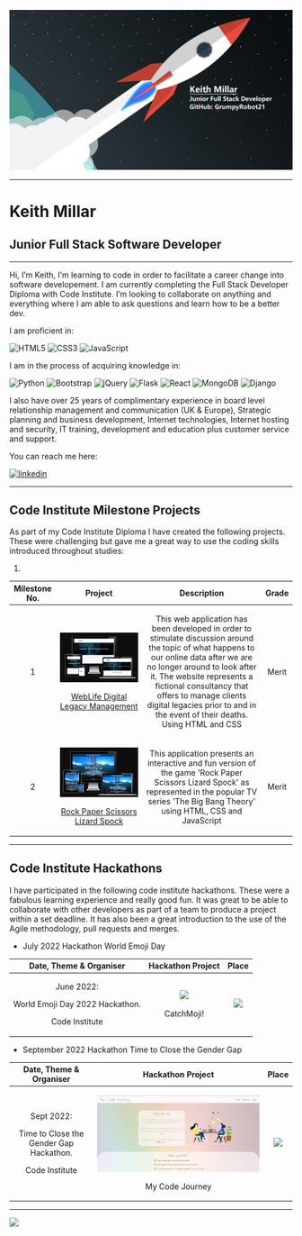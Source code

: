 ![Banner Image](Linkedin-profil-banner.png)
***

# **Keith Millar**
## **Junior Full Stack Software Developer**
***

Hi, I’m Keith, I’m learning to code in order to facilitate a career change into software developement. I am currently completing the Full Stack Developer Diploma with Code Institute. I’m looking to collaborate on anything and everything where I am able to ask questions and learn how to be a better dev.

I am proficient in: 

![HTML5](https://img.shields.io/badge/HTML5-E34F26?style=for-the-badge&logo=html5&logoColor=white)
![CSS3](https://img.shields.io/badge/CSS3-1572B6?style=for-the-badge&logo=css3&logoColor=white)
![JavaScript](https://img.shields.io/badge/JavaScript-323330?style=for-the-badge&logo=javascript&logoColor=F7DF1E)

I am in the process of acquiring knowledge in:

![Python](https://img.shields.io/badge/python-3670A0?style=for-the-badge&logo=python&logoColor=ffdd54)
![Bootstrap](https://img.shields.io/badge/Bootstrap-563D7C?style=for-the-badge&logo=bootstrap&logoColor=white)
![jQuery](https://img.shields.io/badge/jQuery-0769AD?style=for-the-badge&logo=jquery&logoColor=white)
![Flask](https://img.shields.io/badge/flask-%23000.svg?style=for-the-badge&logo=flask&logoColor=white)
![React](https://img.shields.io/badge/react-%2320232a.svg?style=for-the-badge&logo=react&logoColor=%2361DAFB)
![MongoDB](https://img.shields.io/badge/MongoDB-4EA94B?style=for-the-badge&logo=mongodb&logoColor=white)
![Django](https://img.shields.io/badge/django-%23092E20.svg?style=for-the-badge&logo=django&logoColor=white)


I also have over 25 years of complimentary experience in board level relationship management and communication (UK & Europe), Strategic planning and business development, Internet technologies, Internet hosting and security, IT training, development and education plus customer service and support. 

You can reach me here: 

[<img src='https://img.shields.io/badge/LinkedIn-0077B5?style=for-the-badge&logo=linkedin&logoColor=white' alt='linkedin'>](https://www.linkedin.com/in/kmillar/)
***
## **Code Institute Milestone Projects**

As part of my Code Institute Diploma I have created the following projects. These were challenging but gave me a great way to use the coding skills introduced throughout studies:

1. 

| Milestone No.   | Project | Description | Grade | 
| :-----------: | :-----------: | :-----------: | :-----------: |
| 1 | <p><a href="https://github.com/GrumpyRobot21/WebLife---Portfolio-Project-1---HTML-CSS-Essentials"><img src="https://github.com/GrumpyRobot21/WebLife---Portfolio-Project-1---HTML-CSS-Essentials/blob/main/assets/images/WebLife-screencap.png"></a></p><p>[WebLife Digital Legacy Management](https://grumpyrobot21.github.io/WebLife---Portfolio-Project-1---HTML-CSS-Essentials/)</p> | <p>This web application has been developed in order to stimulate discussion around the topic of what happens to our online data after we are no longer around to look after it. The website represents a fictional consultancy that offers to manage clients digital legacies prior to and in the event of their deaths. Using HTML and CSS| Merit |
| 2 | <p><a href="https://github.com/GrumpyRobot21/Rock-Paper-Scissors-Lizard-Spock---Portfolio-Project-2---JavaScript-Essentials"><img src="https://github.com/GrumpyRobot21/Rock-Paper-Scissors-Lizard-Spock---Portfolio-Project-2---JavaScript-Essentials/blob/main/assets/images/responsivescreen.png"></a></p><p>[Rock Paper Scissors Lizard Spock](https://grumpyrobot21.github.io/Rock-Paper-Scissors-Lizard-Spock---Portfolio-Project-2---JavaScript-Essentials/)</p> | <p>This application presents an interactive and fun version of the game 'Rock Paper Scissors Lizard Spock' as represented in the popular TV series 'The Big Bang Theory' using HTML, CSS and JavaScript | Merit |

***
## **Code Institute Hackathons**

I have participated in the following code institute hackathons. These were a fabulous learning experience and really good fun. It was great to be able to collaborate with other developers as part of a team to produce a project within a set deadline. It has also been a great introduction to the use of the Agile methodology, pull requests and merges.

- July 2022 Hackathon World Emoji Day

| Date, Theme & Organiser   | Hackathon Project | Place |
| :--------: | :-----------: | :--------------: |
| <p>June 2022:</p><p>World Emoji Day 2022 Hackathon.</p><p>Code Institute</p> | <p><a href="https://github.com/GrumpyRobot21/Catchmoji"><img src="https://github.com/GrumpyRobot21/Catchmoji/blob/main/assets/images/project-screenshot.png" width=800px></a></p><p>CatchMoji!</p>| <a href="https://api.eu.badgr.io/public/assertions/6xvdaYeuTyuULGuBRkvsPg"><img src="https://api.eu.badgr.io/public/assertions/6xvdaYeuTyuULGuBRkvsPg/image"></a> |

- September 2022 Hackathon Time to Close the Gender Gap

| Date, Theme & Organiser   | Hackathon Project | Place |
| :--------: | :-----------: | :--------------: |
| <p>Sept 2022:</p><p>Time to Close the Gender Gap Hackathon.</p><p>Code Institute</p> | <p><a href="https://my-code-journey.herokuapp.com/#"><img src="https://github.com/GrumpyRobot21/Hackathon-Repo/blob/main/images/index.html.jpg" width=800px></a></p><p>My Code Journey</p>| <a href="https://api.eu.badgr.io/public/assertions/DrUBzmvCRE2lK9iLxEe-kQ"><img  src="https://api.eu.badgr.io/public/assertions/DrUBzmvCRE2lK9iLxEe-kQ/image"></a> | 




***



![](https://komarev.com/ghpvc/?username=GrumpyRobot21&color=blue&style=plastic&label=PROFILE+VIEWS)


